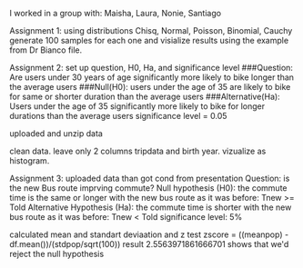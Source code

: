 I worked in a group with: Maisha, Laura, Nonie, Santiago

Assignment 1: using distributions Chisq, Normal, Poisson, Binomial, Cauchy generate 100 samples for each one and visialize results using the example from Dr Bianco file. 

Assignment 2: set up question, H0, Ha, and significance level 
###Question: Are users under 30 years of age significantly more likely to bike longer than the average users
###Null(H0): users under the age of 35 are likely to bike for same or shorter duration than the average users
###Alternative(Ha): Users under the age of 35 significantly more likely to bike for longer durations than the average users
significance level = 0.05

uploaded and unzip data

clean data. leave only 2 columns tripdata and birth year. vizualize as histogram. 

Assignment 3: uploaded data than got cond from presentation Question: is the new Bus route imprving commute? Null hypothesis (H0): the commute time is the same or longer with the new bus route as it was before: Tnew >= Told Alternative Hypothesis (Ha): the commute time is shorter with the new bus route as it was before: Tnew < Told significance level: 5%

calculated mean and standart deviaation and z test zscore = ((meanpop) - df.mean())/(stdpop/sqrt(100))
result 2.5563971861666701 shows that we'd  reject the null hypothesis

